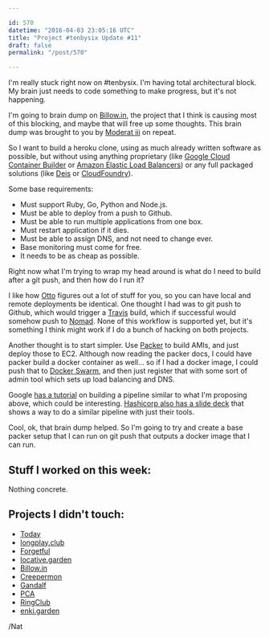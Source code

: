 ```yaml
---

id: 570
datetime: "2016-04-03 23:05:16 UTC"
title: "Project #tenbysix Update #11"
draft: false
permalink: "/post/570"

---
```


I'm really stuck right now on #tenbysix. I'm having total architectural block. My brain just needs to code something to make progress, but it's not happening.

I'm going to brain dump on [Billow.in](https://github.com/icco/billowin), the project that I think is causing most of this blocking, and maybe that will free up some thoughts. This brain dump was brought to you by [Moderat iii](http://pitchfork.com/reviews/albums/21754-iii-moderat/) on repeat. 

So I want to build a heroku clone, using as much already written software as possible, but without using anything proprietary (like [Google Cloud Container Builder](https://cloud.google.com/container-builder/docs/) or [Amazon Elastic Load Balancers](https://aws.amazon.com/elasticloadbalancing/)) or any full packaged solutions (like [Deis](http://deis.io/) or [CloudFoundry](https://www.cloudfoundry.org/)).

Some base requirements:

 - Must support Ruby, Go, Python and Node.js.
 - Must be able to deploy from a push to Github.
 - Must be able to run multiple applications from one box.
 - Must restart application if it dies.
 - Must be able to assign DNS, and not need to change ever.
 - Base monitoring must come for free.
 - It needs to be as cheap as possible.

Right now what I'm trying to wrap my head around is what do I need to build after a git push, and then how do I run it?

I like how [Otto](https://www.ottoproject.io/) figures out a lot of stuff for you, so you can have local and remote deployments be identical. One thought I had was to git push to Github, which would trigger a [Travis](https://travis-ci.org/) build, which if successful would somehow push to [Nomad](https://www.nomadproject.io/). None of this workflow is supported yet, but it's something I think might work if I do a bunch of hacking on both projects.

Another thought is to start simpler. Use [Packer](https://www.packer.io/) to build AMIs, and just deploy those to EC2. Although now reading the packer docs, I could have packer build a docker container as well... so if I had a docker image, I could push that to [Docker Swarm](https://docs.docker.com/swarm/overview/), and then just register that with some sort of admin tool which sets up load balancing and DNS.

Google [has a tutorial](https://cloud.google.com/solutions/automated-build-images-with-jenkins-kubernetes) on building a pipeline similar to what I'm proposing above, which could be interesting. [Hashicorp also has a slide deck](http://www.slideshare.net/Docker/orchestrating-docker-with-terraform-and-consul-by-mitchell-hashimoto) that shows a way to do a similar pipeline with just their tools.

Cool, ok, that brain dump helped. So I'm going to try and create a base packer setup that I can run on git push that outputs a docker image that I can run.

## Stuff I worked on this week:

Nothing concrete.

## Projects I didn't touch:

 - [Today](https://web.archive.org/web/20180611035045/https://github.com/icco/today)
 - [longplay.club](https://github.com/icco/longplay.club)
 - [Forgetful](https://github.com/icco/forgetful)
 - [locative.garden](https://github.com/icco/locative.garden)
 - [Billow.in](https://github.com/icco/billowin)
 - [Creepermon](https://github.com/icco/creepermon)
 - [Gandalf](https://github.com/icco/gandalf)
 - [PCA](https://github.com/icco/pca)
 - [RingClub](https://github.com/icco/ringclub)
 - [enki.garden](https://github.com/icco/enki.garden)

/Nat

